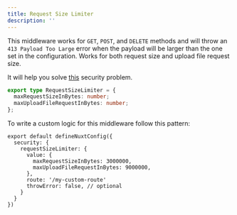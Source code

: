 ```yaml
---
title: Request Size Limiter
description: ''
---
```


This middleware works for `GET`, `POST`, and `DELETE` methods and will throw an `413 Payload Too Large` error when the payload will be larger than the one set in the configuration. Works for both request size and upload file request size.

It will help you solve [this](https://cheatsheetseries.owasp.org/cheatsheets/Nodejs_Security_Cheat_Sheet.html#set-request-size-limits) security problem.

```ts
export type RequestSizeLimiter = {
  maxRequestSizeInBytes: number;
  maxUploadFileRequestInBytes: number;
};
```

To write a custom logic for this middleware follow this pattern:

```js{}[nuxt.config.ts]
export default defineNuxtConfig({
  security: {
    requestSizeLimiter: {
      value: {
        maxRequestSizeInBytes: 3000000,
        maxUploadFileRequestInBytes: 9000000,
      },
      route: '/my-custom-route'
      throwError: false, // optional
    }
  }
})
```
